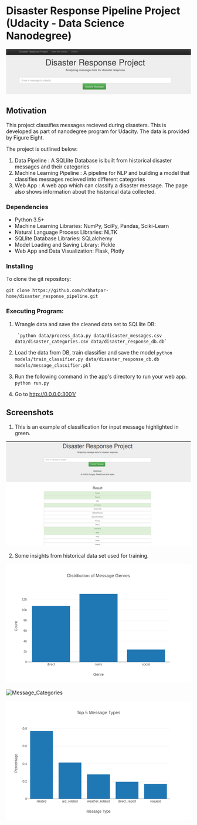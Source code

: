# Disaster Response Pipeline Project (Udacity - Data Science Nanodegree)

![Intro Pic](screenshots/intro.png)


## Motivation

This project classifies messages recieved during disasters. This is developed as part of nanodegree program for Udacity. The data is provided by Figure Eight. 

The project is outlined below:

1. Data Pipeline : A SQLlite Database is built from historical disaster messages and their categories
2. Machine Learning Pipeline : A pipeline for NLP and building a model that classifies messages recieved into different categories
3. Web App : A web app which can classify a disaster message. The page also shows information about the historical data collected. 

### Dependencies
* Python 3.5+
* Machine Learning Libraries: NumPy, SciPy, Pandas, Sciki-Learn
* Natural Language Process Libraries: NLTK
* SQLlite Database Libraries: SQLalchemy
* Model Loading and Saving Library: Pickle
* Web App and Data Visualization: Flask, Plotly

### Installing
To clone the git repository:
```
git clone https://github.com/hchhatpar-home/disaster_response_pipeline.git
```
### Executing Program:
1. Wrangle data and save the cleaned data set to SQLlite DB:

        `python data/process_data.py data/disaster_messages.csv data/disaster_categories.csv data/disaster_response_db.db`

2. Load the data from DB, train classifier and save the model
        `python models/train_classifier.py data/disaster_response_db.db models/message_classifier.pkl`

3. Run the following command in the app's directory to run your web app.
    `python run.py`

4. Go to http://0.0.0.0:3001/

## Screenshots

1. This is an example of classification for input message highlighted in green.

![Sample Input](screenshots/classify2.png)


2. Some insights from historical data set used for training.

![Message_Genres](screenshots/message_distribution.png)

![Message_Categories](screenshots/process_data.png)

![Top 5 Messages](screenshots/top5_messages.png)


